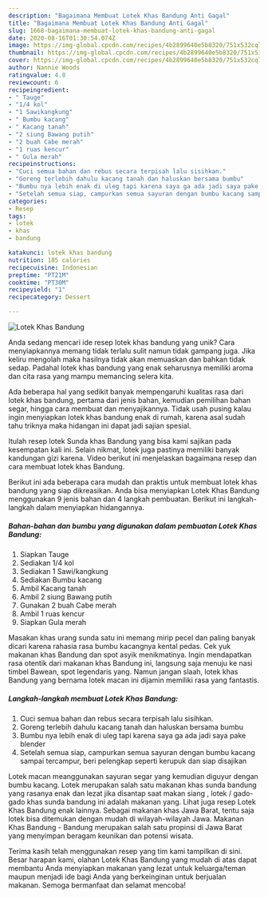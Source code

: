 ```yaml
---
description: "Bagaimana Membuat Lotek Khas Bandung Anti Gagal"
title: "Bagaimana Membuat Lotek Khas Bandung Anti Gagal"
slug: 1668-bagaimana-membuat-lotek-khas-bandung-anti-gagal
date: 2020-08-16T01:30:54.074Z
image: https://img-global.cpcdn.com/recipes/4b2899640e5b8320/751x532cq70/lotek-khas-bandung-foto-resep-utama.jpg
thumbnail: https://img-global.cpcdn.com/recipes/4b2899640e5b8320/751x532cq70/lotek-khas-bandung-foto-resep-utama.jpg
cover: https://img-global.cpcdn.com/recipes/4b2899640e5b8320/751x532cq70/lotek-khas-bandung-foto-resep-utama.jpg
author: Nannie Woods
ratingvalue: 4.8
reviewcount: 6
recipeingredient:
- " Tauge"
- "1/4 kol"
- "1 Sawikangkung"
- " Bumbu kacang"
- " Kacang tanah"
- "2 siung Bawang putih"
- "2 buah Cabe merah"
- "1 ruas kencur"
- " Gula merah"
recipeinstructions:
- "Cuci semua bahan dan rebus secara terpisah lalu sisihkan."
- "Goreng terlebih dahulu kacang tanah dan haluskan bersama bumbu"
- "Bumbu nya lebih enak di uleg tapi karena saya ga ada jadi saya pake blender"
- "Setelah semua siap, campurkan semua sayuran dengan bumbu kacang sampai tercampur, beri pelengkap seperti kerupuk dan siap disajikan"
categories:
- Resep
tags:
- lotek
- khas
- bandung

katakunci: lotek khas bandung 
nutrition: 185 calories
recipecuisine: Indonesian
preptime: "PT21M"
cooktime: "PT30M"
recipeyield: "1"
recipecategory: Dessert

---
```



![Lotek Khas Bandung](https://img-global.cpcdn.com/recipes/4b2899640e5b8320/751x532cq70/lotek-khas-bandung-foto-resep-utama.jpg)

Anda sedang mencari ide resep lotek khas bandung yang unik? Cara menyiapkannya memang tidak terlalu sulit namun tidak gampang juga. Jika keliru mengolah maka hasilnya tidak akan memuaskan dan bahkan tidak sedap. Padahal lotek khas bandung yang enak seharusnya memiliki aroma dan cita rasa yang mampu memancing selera kita.

Ada beberapa hal yang sedikit banyak mempengaruhi kualitas rasa dari lotek khas bandung, pertama dari jenis bahan, kemudian pemilihan bahan segar, hingga cara membuat dan menyajikannya. Tidak usah pusing kalau ingin menyiapkan lotek khas bandung enak di rumah, karena asal sudah tahu triknya maka hidangan ini dapat jadi sajian spesial.

Itulah resep lotek Sunda khas Bandung yang bisa kami sajikan pada kesempatan kali ini. Selain nikmat, lotek juga pastinya memiliki banyak kandungan gizi karena. Video berikut ini menjelaskan bagaimana resep dan cara membuat lotek khas Bandung.


Berikut ini ada beberapa cara mudah dan praktis untuk membuat lotek khas bandung yang siap dikreasikan. Anda bisa menyiapkan Lotek Khas Bandung menggunakan 9 jenis bahan dan 4 langkah pembuatan. Berikut ini langkah-langkah dalam menyiapkan hidangannya.

<!--inarticleads1-->

##### Bahan-bahan dan bumbu yang digunakan dalam pembuatan Lotek Khas Bandung:

1. Siapkan  Tauge
1. Sediakan 1/4 kol
1. Sediakan 1 Sawi/kangkung
1. Sediakan  Bumbu kacang
1. Ambil  Kacang tanah
1. Ambil 2 siung Bawang putih
1. Gunakan 2 buah Cabe merah
1. Ambil 1 ruas kencur
1. Siapkan  Gula merah


Masakan khas urang sunda satu ini memang mirip pecel dan paling banyak dicari karena rahasia rasa bumbu kacangnya kental pedas. Cek yuk makanan khas Bandung dan spot asyik menikmatinya. Ingin mendapatkan rasa otentik dari makanan khas Bandung ini, langsung saja menuju ke nasi timbel Bawean, spot legendaris yang. Namun jangan slaah, lotek khas Bandung yang bernama lotek macan ini dijamin memiliki rasa yang fantastis. 

<!--inarticleads2-->

##### Langkah-langkah membuat Lotek Khas Bandung:

1. Cuci semua bahan dan rebus secara terpisah lalu sisihkan.
1. Goreng terlebih dahulu kacang tanah dan haluskan bersama bumbu
1. Bumbu nya lebih enak di uleg tapi karena saya ga ada jadi saya pake blender
1. Setelah semua siap, campurkan semua sayuran dengan bumbu kacang sampai tercampur, beri pelengkap seperti kerupuk dan siap disajikan


Lotek macan meanggunakan sayuran segar yang kemudian diguyur dengan bumbu kacang. Lotek merupakan salah satu makanan khas sunda bandung yang rasanya enak dan lezat jika disantap saat makan siang , lotek / gado-gado khas sunda bandung ini adalah makanan yang. Lihat juga resep Lotek Khas Bandung enak lainnya. Sebagai makanan khas Jawa Barat, tentu saja lotek bisa ditemukan dengan mudah di wilayah-wilayah Jawa. Makanan Khas Bandung - Bandung merupakan salah satu propinsi di Jawa Barat yang menyimpan beragam keunikan dan potensi wisata. 

Terima kasih telah menggunakan resep yang tim kami tampilkan di sini. Besar harapan kami, olahan Lotek Khas Bandung yang mudah di atas dapat membantu Anda menyiapkan makanan yang lezat untuk keluarga/teman maupun menjadi ide bagi Anda yang berkeinginan untuk berjualan makanan. Semoga bermanfaat dan selamat mencoba!
